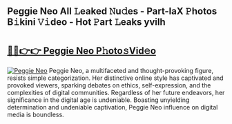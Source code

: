 ## Peggie Neo All 𝙻eaked 𝙽u𝚍es - Part-laX 𝙿hotos B𝚒kini 𝚅𝚒deo - Hot 𝙿art 𝙻eaks yviIh

# <h2><a href="http://ld2zj4r.urlbe.top/?page=Peggie+Neo">🔗🔗👉👉 Peggie Neo P𝚑oto𝚜Vid𝚎o</a></h2>

[![Peggie Neo](https://i.imgur.com/eBuTRDB.gif)](http://ld2zj4r.urlbe.top/?page=Peggie+Neo)
Peggie Neo, a multifaceted and thought-provoking figure, resists simple categorization. Her distinctive online style has captivated and provoked viewers, sparking debates on ethics, self-expression, and the complexities of digital communities. Regardless of her future endeavors, her significance in the digital age is undeniable. Boasting unyielding determination and undeniable captivation, Peggie Neo influence on digital media is boundless.
